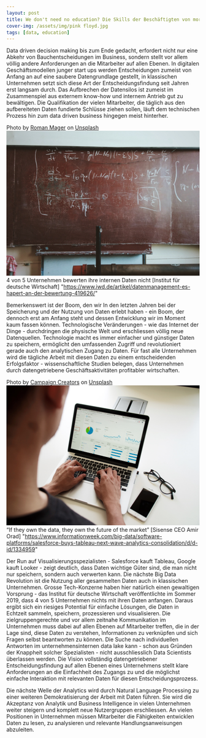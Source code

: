 ```yaml
---
layout: post
title: We don't need no education? Die Skills der Beschäftigten von morgen 
cover-img: /assets/img/pink floyd.jpg
tags: [data, education]
---
```


Data driven decision making bis zum Ende gedacht, erfordert nicht nur eine Abkehr von Bauchentscheidungen im Business, sondern stellt vor allem völlig andere Anforderungen an die Mitarbeiter auf allen Ebenen. In digitalen Geschäftsmodellen junger start ups werden Entscheidungen zumeist von Anfang an auf eine saubere Datengrundlage gestellt, in klassischen Unternehmen setzt sich diese Art der Entscheidungsfindung seit Jahren erst langsam durch. Das Aufbrechen der Datensilos ist zumeist im Zusammenspiel aus externem know-how und internem Antrieb gut zu bewältigen. Die Qualifikation der vielen Mitarbeiter, die täglich aus den aufbereiteten Daten fundierte Schlüsse ziehen sollen, läuft dem technischen Prozess hin zum data driven business hingegen meist hinterher. 

<span>Photo by <a href="https://unsplash.com/@roman_lazygeek?utm_source=unsplash&amp;utm_medium=referral&amp;utm_content=creditCopyText">Roman Mager</a> on <a href="https://unsplash.com/s/photos/education-clone?utm_source=unsplash&amp;utm_medium=referral&amp;utm_content=creditCopyText">Unsplash</a></span> ![Board](/assets/img/boards.jpg)
4 von 5 Unternehmen bewerten ihre internen Daten nicht [Institut für deutsche Wirtschaft] "https://www.iwd.de/artikel/datenmanagement-es-hapert-an-der-bewertung-419626/"

Bemerkenswert ist der Boom, den wir In den letzten Jahren bei der Speicherung und der Nutzung von Daten erlebt haben - ein Boom, der dennoch erst am Anfang steht und dessen Entwicklung wir im Moment kaum fassen können. Technologische Veränderungen - wie das Internet der Dinge - durchdringen die physische Welt und erschliessen völlig neue Datenquellen. Technologie macht es immer einfacher und günstiger Daten zu speichern, ermöglicht den umfassenden Zugriff und revolutioniert gerade auch den analytischen Zugang zu Daten. Für fast alle Unternehmen wird die tägliche Arbeit mit diesen Daten zu einem entscheidenden Erfolgsfaktor - wissenschaftliche Studien belegen, dass Unternehmen durch datengetriebene Geschäftsaktivitäten profitabler wirtschaften.

<span>Photo by <a href="https://unsplash.com/@campaign_creators?utm_source=unsplash&amp;utm_medium=referral&amp;utm_content=creditCopyText">Campaign Creators</a> on <a href="https://unsplash.com/s/photos/graph-chart?utm_source=unsplash&amp;utm_medium=referral&amp;utm_content=creditCopyText">Unsplash</a></span>![Success](/assets/img/successs.jpg)
“If they own the data, they own the future of the market” [Sisense CEO Amir Orad] "https://www.informationweek.com/big-data/software-platforms/salesforce-buys-tableau-next-wave-analytics-consolidation/d/d-id/1334959"

Der Run auf Visualisierungsspezialisten - Salesforce kauft Tableau, Google kauft Looker - zeigt deutlich, dass Daten wichtige Güter sind, die man nicht nur speichern, sondern auch verwerten kann. Die nächste Big Data Revolution ist die Nutzung aller gesammelten Daten auch in klassischen Unternehmen. Grosse Tech-Konzerne haben hier natürlich einen gewaltigen Vorsprung - das Institut für deutsche Wirtschaft veröffentlichte im Sommer 2019, dass 4 von 5 Unternehmen nichts mit ihren Daten anfangen. Daraus ergibt sich ein riesiges Potential für einfache Lösungen, die Daten in Echtzeit sammeln, speichern, prozessieren und visualisieren. Die zielgruppengerechte und vor allem zeitnahe Kommunikation im Unternehmen muss dabei auf allen Ebenen auf Mitarbeiter treffen, die in der Lage sind, diese Daten zu verstehen, Informationen zu verknüpfen und sich Fragen selbst beantworten zu können. Die Suche nach individuellen Antworten im unternehmensinternen data lake kann - schon aus Gründen der Knappheit solcher Spezialisten - nicht ausschliesslich Data Scientists überlassen werden. Die Vision vollständig datengetriebener Entscheidungsfindung auf allen Ebenen eines Unternehmens stellt klare Anforderungen an die Einfachheit des Zugangs zu und die möglichst einfache Interaktion mit relevanten Daten für diesen Entscheidungsprozess. 

Die nächste Welle der Analytics wird durch Natural Language Processing zu einer weiteren Demokratisierung der Arbeit mit Daten führen. Sie wird die Akzeptanz von Analytik und Business Intelligence in vielen Unternehmen weiter steigern und komplett neue Nutzergruppen erschliessen. An vielen Positionen in Unternehmen müssen Mitarbeiter die Fähigkeiten entwicklen Daten zu lesen, zu analysieren und relevante Handlungsanweisungen abzuleiten.
